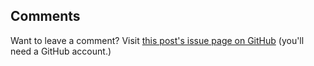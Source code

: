<section class="github_issues_comments">
<h2>Comments</h2>
<div>
  Want to leave a comment? Visit <a href="https://github.com/hmybmny/hmybmny.github.io/issues/{{ page.issueid }}" target="_blank"> this post's issue page on GitHub</a> (you'll need a GitHub account.)
</div>
<div id="comments"></div>
<script type="text/javascript">
document.addEventListener("DOMContentLoaded", function(event) {
    function loadComments(data) {
        for (var i=0; i<data.length; i++) {
            var cuser = data[i].user.login;
            var cuserlink = "https://github.com/" + data[i].user.login;
            var clink = "https://github.com/hmybmny/hmybmny.github.io/issues/{{ page.issueid }}#issuecomment-" + data[i].url.substring(data[i].url.lastIndexOf("/")+1);
            var cbody = data[i].body;
            var cavatarlink = data[i].user.avatar_url;
            var options = { year: 'numeric', month: 'short', day: 'numeric' };
            var cdate = new Date(data[i].created_at).toLocaleString("en", options);
            $("#comments").append("<div id='comment'><table><tr><th rowspan='2'><a href=\""+ cuserlink +'\"><img src="' + cavatarlink + '" width="48" height="48">' + "</a></th><td><a href=\""+ cuserlink + "\">" + cuser + "</a> &nbsp; commented on <a href=\"" + clink + "\">" + cdate + "</a></td></tr><tr><td>" + cbody + "</td></tr></table></div>");
        }
    }
    $.ajax("https://api.github.com/repos/hmybmny/hmybmny.github.io/issues/{{ page.issueid }}/comments", {
        headers: {Accept: "application/vnd.github.full+json"},
        cache: false,
        async: false,
        dataType: "json",
        success: function(msg){
        loadComments(msg);
        }
    });
});
</script>
</section>
